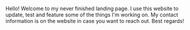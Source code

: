 Hello!
Welcome to my never finished landing page.
I use this website to update, test and feature some of the things I'm working on.
My contact information is on the website in case you want to reach out.
Best regards!
